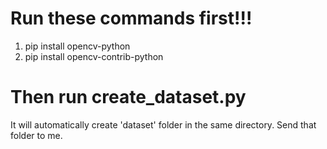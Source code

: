 # Run these commands first!!!

1. pip install opencv-python
2. pip install opencv-contrib-python


# Then run create_dataset.py

It will automatically create 'dataset' folder in the same directory. Send that folder to me.
